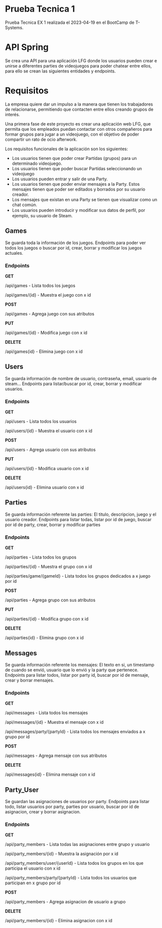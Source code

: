 # Prueba Tecnica 1
Prueba Tecnica EX 1 realizada el 2023-04-19 en el BootCamp de T-Systems.

# API Spring

Se crea una API para una aplicación LFG donde los usuarios pueden crear e unirse a diferentes parties de videojuegos para poder chatear entre ellos, para ello se crean las siguientes entidades y endpoints.

# Requisitos
La empresa quiere dar un impulso a la manera que tienen los trabajadores de relacionarse, permitiendo que contacten entre ellos creando grupos de interés. 

Una primera fase de este proyecto es crear una aplicación web LFG, que permita que los  empleados  puedan  contactar  con  otros  compañeros  para formar grupos para jugar a un videojuego, con el objetivo de poder compartir un rato de ocio afterwork. 

Los requisitos funcionales de la aplicación son los siguientes: 

- Los   usuarios  tienen  que  poder  crear  Partídas  (grupos)  para  un determinado videojuego.
- Los  usuarios  tienen  que  poder  buscar  Partídas  seleccionando  un videojuego
- Los usuarios pueden entrar y salir de una Party. 
- Los  usuarios  tienen  que  poder  enviar  mensajes  a  la  Party. Estos mensajes tienen que poder ser editados y borrados por su usuario creador. 
- Los mensajes que existan en una Party se tienen que visualizar como un chat común. 
- Los usuarios pueden introducir y modiﬁcar sus datos de perﬁl, por ejemplo, su usuario de Steam. 

## Games
Se guarda toda la información de los juegos. Endpoints para poder ver todos los juegos o buscar por id, crear, borrar y modificar los juegos actuales.
### Endpoints
**GET**

/api/games - Lista todos los juegos

/api/games/{id} - Muestra el juego con x id

**POST**

/api/games - Agrega juego con sus atributos

**PUT**

/api/games/{id} - Modifica juego con x id

**DELETE**

/api/games{id} - Elimina juego con x id

## Users
Se guarda información de nombre de usuario, contraseña, email, usuario de steam... Endpoints para listar/buscar por id, crear, borrar y modificar usuarios.
### Endpoints
**GET**

/api/users - Lista todos los usuarios

/api/users/{id} - Muestra el usuario con x id

**POST**

/api/users - Agrega usuario con sus atributos

**PUT**

/api/users/{id} - Modifica usuario con x id

**DELETE**

/api/users{id} - Elimina usuario con x id

## Parties
Se guarda información referente las parties: El titulo, descripcion, juego y el usuario creador. Endpoints para listar todas, listar por id de juego, buscar por id de party, crear, borrar y modificar parties
### Endpoints
**GET**

/api/parties - Lista todos los grupos

/api/parties/{id} - Muestra el grupo con x id

/api/parties/game/{gameId} - Lista todos los grupos dedicados a x juego por id

**POST**

/api/parties - Agrega grupo con sus atributos

**PUT**

/api/parties/{id} - Modifica grupo con x id

**DELETE**

/api/parties{id} - Elimina grupo con x id

## Messages
Se guarda información referente los mensajes: El texto en si, un timestamp de cuando se envió, usuario que lo envió y la party que pertenece. Endpoints para listar todos, listar por party id, buscar por id de mensaje, crear y borrar mensajes.
### Endpoints
**GET**

/api/messages - Lista todos los mensajes

/api/messages/{id} - Muestra el mensaje con x id

/api/messages/party/{partyId} - Lista todos los mensajes enviados a x grupo por id

**POST**

/api/messages - Agrega mensaje con sus atributos

**DELETE**

/api/messages{id} - Elimina mensaje con x id

## Party_User
Se guardan las asignaciones de usuarios por party. Endpoints para listar todo, listar usuarios por party, parties por usuario, buscar por id de asignacion, crear y borrar asignacion.
### Endpoints
**GET**

/api/party_members - Lista todas las asignaciones entre grupo y usuario

/api/party_members/{id} - Muestra la asignación por x id

/api/party_members/user/{userId} - Lista todos los grupos en los que participa el usuario con x id

/api/party_members/party/{partyId} - Lista todos los usuarios que participan en x grupo por id

**POST**

/api/party_members - Agrega asignacion de usuario a grupo

**DELETE**

/api/party_members/{id} - Elimina asignacion con x id
